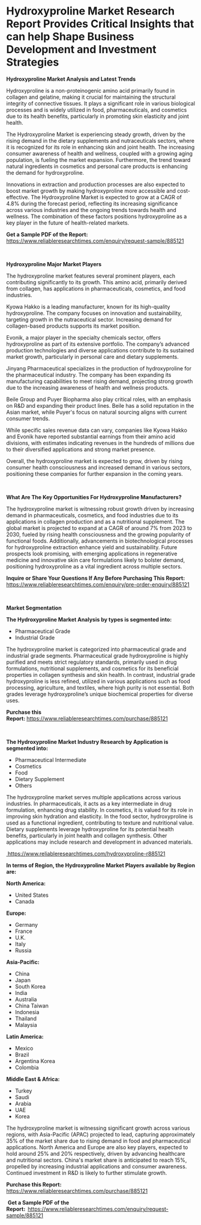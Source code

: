 <p><h1>Hydroxyproline Market Research Report Provides Critical Insights that can help Shape Business Development and Investment Strategies</h1></p><p><strong>Hydroxyproline Market Analysis and Latest Trends</strong></p>
<p><p>Hydroxyproline is a non-proteinogenic amino acid primarily found in collagen and gelatine, making it crucial for maintaining the structural integrity of connective tissues. It plays a significant role in various biological processes and is widely utilized in food, pharmaceuticals, and cosmetics due to its health benefits, particularly in promoting skin elasticity and joint health.</p><p>The Hydroxyproline Market is experiencing steady growth, driven by the rising demand in the dietary supplements and nutraceuticals sectors, where it is recognized for its role in enhancing skin and joint health. The increasing consumer awareness of health and wellness, coupled with a growing aging population, is fueling the market expansion. Furthermore, the trend toward natural ingredients in cosmetics and personal care products is enhancing the demand for hydroxyproline.</p><p>Innovations in extraction and production processes are also expected to boost market growth by making hydroxyproline more accessible and cost-effective. The Hydroxyproline Market is expected to grow at a CAGR of 4.8% during the forecast period, reflecting its increasing significance across various industries and the ongoing trends towards health and wellness. The combination of these factors positions hydroxyproline as a key player in the future of health-related markets.</p></p>
<p><strong>Get a Sample PDF of the Report:&nbsp;</strong> <a href="https://www.reliableresearchtimes.com/enquiry/request-sample/885121?utm_campaign=3721&utm_medium=2&utm_source=Github&utm_content=ia&utm_term=19042025&utm_id=hydroxyproline">https://www.reliableresearchtimes.com/enquiry/request-sample/885121</a></p>
<p>&nbsp;</p>
<p><strong>Hydroxyproline Major Market Players</strong></p>
<p><p>The hydroxyproline market features several prominent players, each contributing significantly to its growth. This amino acid, primarily derived from collagen, has applications in pharmaceuticals, cosmetics, and food industries. </p><p>Kyowa Hakko is a leading manufacturer, known for its high-quality hydroxyproline. The company focuses on innovation and sustainability, targeting growth in the nutraceutical sector. Increasing demand for collagen-based products supports its market position.</p><p>Evonik, a major player in the specialty chemicals sector, offers hydroxyproline as part of its extensive portfolio. The company’s advanced production technologies and diverse applications contribute to its sustained market growth, particularly in personal care and dietary supplements.</p><p>Jinyang Pharmaceutical specializes in the production of hydroxyproline for the pharmaceutical industry. The company has been expanding its manufacturing capabilities to meet rising demand, projecting strong growth due to the increasing awareness of health and wellness products.</p><p>Beile Group and Puyer Biopharma also play critical roles, with an emphasis on R&D and expanding their product lines. Beile has a solid reputation in the Asian market, while Puyer's focus on natural sourcing aligns with current consumer trends.</p><p>While specific sales revenue data can vary, companies like Kyowa Hakko and Evonik have reported substantial earnings from their amino acid divisions, with estimates indicating revenues in the hundreds of millions due to their diversified applications and strong market presence.</p><p>Overall, the hydroxyproline market is expected to grow, driven by rising consumer health consciousness and increased demand in various sectors, positioning these companies for further expansion in the coming years.</p></p>
<p>&nbsp;</p>
<p><strong>What Are The Key Opportunities For Hydroxyproline Manufacturers?</strong></p>
<p><p>The hydroxyproline market is witnessing robust growth driven by increasing demand in pharmaceuticals, cosmetics, and food industries due to its applications in collagen production and as a nutritional supplement. The global market is projected to expand at a CAGR of around 7% from 2023 to 2030, fueled by rising health consciousness and the growing popularity of functional foods. Additionally, advancements in biotechnological processes for hydroxyproline extraction enhance yield and sustainability. Future prospects look promising, with emerging applications in regenerative medicine and innovative skin care formulations likely to bolster demand, positioning hydroxyproline as a vital ingredient across multiple sectors.</p></p>
<p><strong>Inquire or Share Your Questions If Any Before Purchasing This Report:</strong> <a href="https://www.reliableresearchtimes.com/enquiry/pre-order-enquiry/885121?utm_campaign=3721&utm_medium=2&utm_source=Github&utm_content=ia&utm_term=19042025&utm_id=hydroxyproline">https://www.reliableresearchtimes.com/enquiry/pre-order-enquiry/885121</a></p>
<p>&nbsp;</p>
<p><strong>Market Segmentation</strong></p>
<p><strong>The Hydroxyproline Market Analysis by types is segmented into:</strong></p>
<p><ul><li>Pharmaceutical Grade</li><li>Industrial Grade</li></ul></p>
<p><p>The hydroxyproline market is categorized into pharmaceutical grade and industrial grade segments. Pharmaceutical grade hydroxyproline is highly purified and meets strict regulatory standards, primarily used in drug formulations, nutritional supplements, and cosmetics for its beneficial properties in collagen synthesis and skin health. In contrast, industrial grade hydroxyproline is less refined, utilized in various applications such as food processing, agriculture, and textiles, where high purity is not essential. Both grades leverage hydroxyproline’s unique biochemical properties for diverse uses.</p></p>
<p><strong>Purchase this Report:&nbsp;</strong><a href="https://www.reliableresearchtimes.com/purchase/885121?utm_campaign=3721&utm_medium=2&utm_source=Github&utm_content=ia&utm_term=19042025&utm_id=hydroxyproline">https://www.reliableresearchtimes.com/purchase/885121</a></p>
<p>&nbsp;</p>
<p><strong>The Hydroxyproline Market Industry Research by Application is segmented into:</strong></p>
<p><ul><li>Pharmaceutical Intermediate</li><li>Cosmetics</li><li>Food</li><li>Dietary Supplement</li><li>Others</li></ul></p>
<p><p>The hydroxyproline market serves multiple applications across various industries. In pharmaceuticals, it acts as a key intermediate in drug formulation, enhancing drug stability. In cosmetics, it is valued for its role in improving skin hydration and elasticity. In the food sector, hydroxyproline is used as a functional ingredient, contributing to texture and nutritional value. Dietary supplements leverage hydroxyproline for its potential health benefits, particularly in joint health and collagen synthesis. Other applications may include research and development in advanced materials.</p></p>
<p><a href="https://www.reliableresearchtimes.com/hydroxyproline-r885121?utm_campaign=3721&utm_medium=2&utm_source=Github&utm_content=ia&utm_term=19042025&utm_id=hydroxyproline">&nbsp;https://www.reliableresearchtimes.com/hydroxyproline-r885121</a></p>
<p><strong>In terms of Region, the Hydroxyproline Market Players available by Region are:</strong></p>
<p>
    <p> <strong> North America: </strong>
        <ul>
            <li>United States</li>
            <li>Canada</li>
        </ul>
        </p> 
    <p> <strong> Europe: </strong>
        <ul>
            <li>Germany</li>
            <li>France</li>
            <li>U.K.</li>
            <li>Italy</li>
            <li>Russia</li>
        </ul>
        </p> 
    <p> <strong> Asia-Pacific: </strong>
        <ul>
            <li>China</li>
            <li>Japan</li>
            <li>South Korea</li>
            <li>India</li>
            <li>Australia</li>
            <li>China Taiwan</li>
            <li>Indonesia</li>
            <li>Thailand</li>
            <li>Malaysia</li>
        </ul>
        </p> 
    <p> <strong> Latin America: </strong>
        <ul>
            <li>Mexico</li>
            <li>Brazil</li>
            <li>Argentina Korea</li>
            <li>Colombia</li>
        </ul>
        </p> 
    <p> <strong> Middle East & Africa: </strong>
        <ul>
            <li>Turkey</li>
            <li>Saudi</li>
            <li>Arabia</li>
            <li>UAE</li>
            <li>Korea</li>
        </ul>
    </p>
    </p>
<p><p>The hydroxyproline market is witnessing significant growth across various regions, with Asia-Pacific (APAC) projected to lead, capturing approximately 35% of the market share due to rising demand in food and pharmaceutical applications. North America and Europe are also key players, expected to hold around 25% and 20% respectively, driven by advancing healthcare and nutritional sectors. China's market share is anticipated to reach 15%, propelled by increasing industrial applications and consumer awareness. Continued investment in R&D is likely to further stimulate growth.</p></p>
<p><strong>Purchase this Report: </strong><a href="https://www.reliableresearchtimes.com/purchase/885121?utm_campaign=3721&utm_medium=2&utm_source=Github&utm_content=ia&utm_term=19042025&utm_id=hydroxyproline">https://www.reliableresearchtimes.com/purchase/885121</a></p>
<p>&nbsp;<strong>Get a Sample PDF of the Report:&nbsp;&nbsp;</strong><a href="https://www.reliableresearchtimes.com/enquiry/request-sample/885121?utm_campaign=3721&utm_medium=2&utm_source=Github&utm_content=ia&utm_term=19042025&utm_id=hydroxyproline">https://www.reliableresearchtimes.com/enquiry/request-sample/885121</a></p>
<p><strong></strong></p>
<p><p></p><p></p><p></p></p>